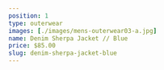 ```yaml
---
position: 1
type: outerwear
images: [./images/mens-outerwear03-a.jpg]
name: Denim Sherpa Jacket // Blue
price: $85.00
slug: denim-sherpa-jacket-blue
---
```

